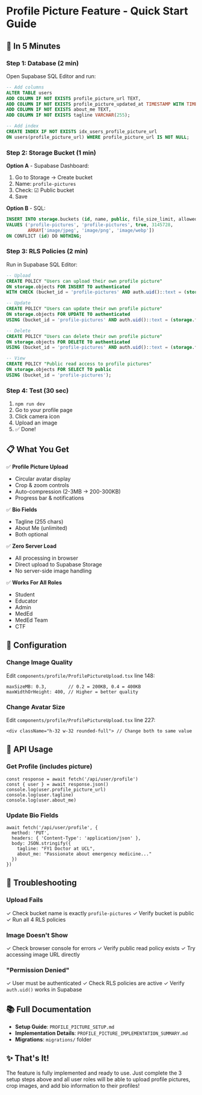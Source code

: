 # Profile Picture Feature - Quick Start Guide

## 🎯 In 5 Minutes

### Step 1: Database (2 min)
Open Supabase SQL Editor and run:

```sql
-- Add columns
ALTER TABLE users 
ADD COLUMN IF NOT EXISTS profile_picture_url TEXT,
ADD COLUMN IF NOT EXISTS profile_picture_updated_at TIMESTAMP WITH TIME ZONE,
ADD COLUMN IF NOT EXISTS about_me TEXT,
ADD COLUMN IF NOT EXISTS tagline VARCHAR(255);

-- Add index
CREATE INDEX IF NOT EXISTS idx_users_profile_picture_url 
ON users(profile_picture_url) WHERE profile_picture_url IS NOT NULL;
```

### Step 2: Storage Bucket (1 min)
**Option A** - Supabase Dashboard:
1. Go to Storage → Create bucket
2. Name: `profile-pictures`
3. Check: ☑ Public bucket
4. Save

**Option B** - SQL:
```sql
INSERT INTO storage.buckets (id, name, public, file_size_limit, allowed_mime_types)
VALUES ('profile-pictures', 'profile-pictures', true, 3145728, 
        ARRAY['image/jpeg', 'image/png', 'image/webp'])
ON CONFLICT (id) DO NOTHING;
```

### Step 3: RLS Policies (2 min)
Run in Supabase SQL Editor:

```sql
-- Upload
CREATE POLICY "Users can upload their own profile picture"
ON storage.objects FOR INSERT TO authenticated
WITH CHECK (bucket_id = 'profile-pictures' AND auth.uid()::text = (storage.foldername(name))[1]);

-- Update
CREATE POLICY "Users can update their own profile picture"
ON storage.objects FOR UPDATE TO authenticated
USING (bucket_id = 'profile-pictures' AND auth.uid()::text = (storage.foldername(name))[1]);

-- Delete
CREATE POLICY "Users can delete their own profile picture"
ON storage.objects FOR DELETE TO authenticated
USING (bucket_id = 'profile-pictures' AND auth.uid()::text = (storage.foldername(name))[1]);

-- View
CREATE POLICY "Public read access to profile pictures"
ON storage.objects FOR SELECT TO public
USING (bucket_id = 'profile-pictures');
```

### Step 4: Test (30 sec)
1. `npm run dev`
2. Go to your profile page
3. Click camera icon
4. Upload an image
5. ✅ Done!

## 📋 What You Get

✅ **Profile Picture Upload**
- Circular avatar display
- Crop & zoom controls
- Auto-compression (2-3MB → 200-300KB)
- Progress bar & notifications

✅ **Bio Fields**
- Tagline (255 chars)
- About Me (unlimited)
- Both optional

✅ **Zero Server Load**
- All processing in browser
- Direct upload to Supabase Storage
- No server-side image handling

✅ **Works For All Roles**
- Student
- Educator
- Admin
- MedEd
- MedEd Team
- CTF

## 🔧 Configuration

### Change Image Quality
Edit `components/profile/ProfilePictureUpload.tsx` line 148:

```tsx
maxSizeMB: 0.3,        // 0.2 = 200KB, 0.4 = 400KB
maxWidthOrHeight: 400, // Higher = better quality
```

### Change Avatar Size
Edit `components/profile/ProfilePictureUpload.tsx` line 227:

```tsx
<div className="h-32 w-32 rounded-full"> // Change both to same value
```

## 📝 API Usage

### Get Profile (includes picture)
```tsx
const response = await fetch('/api/user/profile')
const { user } = await response.json()
console.log(user.profile_picture_url)
console.log(user.tagline)
console.log(user.about_me)
```

### Update Bio Fields
```tsx
await fetch('/api/user/profile', {
  method: 'PUT',
  headers: { 'Content-Type': 'application/json' },
  body: JSON.stringify({
    tagline: "FY1 Doctor at UCL",
    about_me: "Passionate about emergency medicine..."
  })
})
```

## 🚨 Troubleshooting

### Upload Fails
✓ Check bucket name is exactly `profile-pictures`
✓ Verify bucket is public
✓ Run all 4 RLS policies

### Image Doesn't Show
✓ Check browser console for errors
✓ Verify public read policy exists
✓ Try accessing image URL directly

### "Permission Denied"
✓ User must be authenticated
✓ Check RLS policies are active
✓ Verify `auth.uid()` works in Supabase

## 📚 Full Documentation

- **Setup Guide**: `PROFILE_PICTURE_SETUP.md`
- **Implementation Details**: `PROFILE_PICTURE_IMPLEMENTATION_SUMMARY.md`
- **Migrations**: `migrations/` folder

## ✨ That's It!

The feature is fully implemented and ready to use. Just complete the 3 setup steps above and all user roles will be able to upload profile pictures, crop images, and add bio information to their profiles!


